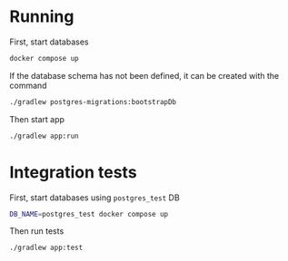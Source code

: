 # Running

First, start databases

```bash
docker compose up
```

If the database schema has not been defined, it can be created with the command

```bash
./gradlew postgres-migrations:bootstrapDb
```

Then start app

```bash
./gradlew app:run
```

# Integration tests

First, start databases using `postgres_test` DB

```bash
DB_NAME=postgres_test docker compose up
```

Then run tests

```bash
./gradlew app:test
```
